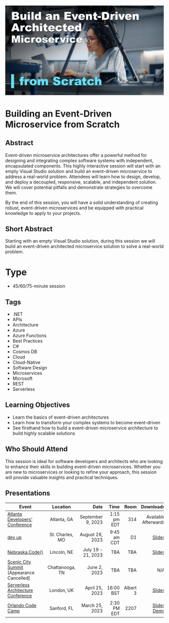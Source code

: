 ![File New: Build a Event-Driven Architected Microservice from Scratch](Thumbnail.png)


# Building an Event-Driven Microservice from Scratch

## Abstract
Event-driven microservice architectures offer a powerful method for designing and integrating complex software systems with independent, encapsulated components. This highly interactive session will start with an empty Visual Studio solution and build an event-driven microservice to address a real-world problem. Attendees will learn how to design, develop, and deploy a decoupled, responsive, scalable, and independent solution. We will cover potential pitfalls and demonstrate strategies to overcome them.

By the end of this session, you will have a solid understanding of creating robust, event-driven microservices and be equipped with practical knowledge to apply to your projects.

## Short Abstract
Starting with an empty Visual Studio solution, during this session we will build an event-driven architected microservice solution to solve a real-world problem.

# Type
* 45/60/75-minute session

## Tags
* .NET
* APIs
* Architecture
* Azure
* Azure Functions
* Best Practices
* C#
* Cosmos DB
* Cloud
* Cloud-Native
* Software Design
* Microservices
* Microsoft
* REST
* Serverless

## Learning Objectives
* Learn the basics of event-driven architectures
* Learn how to transform your complex systems to become event-driven
* See firsthand how to build a event-driven microservice architecture to build highly scalable solutions

## Who Should Attend
This session is ideal for software developers and architects who are looking to enhance their skills in building event-driven microservices. Whether you are new to microservices or looking to refine your approach, this session will provide valuable insights and practical techniques.

## Presentations

| Event | Location | Date | Time | Room | Downloads |
|-------|:--------:|-----:|-----:|-----:|----------:|
| [Atlanta Developers' Conference](https://www.atldevcon.com/) | Atlanta, GA | September 9, 2023 | 1:15 pm EDT | 314 | Available Afterwards |
| [dev up](https://www.devupconf.com) | St. Charles, MO | August 28, 2023 | 9:45 am CDT |  D1 | [Slides](Presentations/FileNew-EventDrivenArchitectedMicroservice_DevUp.pdf) |
| [Nebraska.Code()](https://nebraskacode.amegala.com/) | Lincoln, NE | July 19 - 21, 2023 | TBA | TBA | [Slides](Presentations/FileNew-EventDrivenArchitectedMicroservice-NebraskaCode.pdf) |
| [Scenic City Summit](https://sceniccitysummit.com/) [Appearance Cancelled] | Chattanooga, TN | June 2, 2023 | TBA | TBA | N/A |
| [Serverless Architecture Conference](https://serverless-architecture.io/london/) | London, UK | April 25, 2023 | 16:00 BST | Albert 3 | [Slides](https://github.com/TaleLearnCode/FileNew-EventDrivenArchitectedMicroservice/blob/main/Presentations/FileNew-EventDrivenArchitectedMicroservice_SACLondon.pdf) |
| [Orlando Code Camp](https://orlandocodecamp.com/) | Sanford, FL | March 25, 2023 | 2:30 PM EDT | 2207 | [Slides](https://github.com/TaleLearnCode/FileNew-EventDrivenArchitectedMicroservice/blob/main/Presentations/FileNew-EventDrivenArchitectedMicroservice-Orlando.pdf) [Demo](https://github.com/TaleLearnCode/FileNew-EventDrivenArchitectedMicroservice/tree/main/Demos/MoveIn) | 
